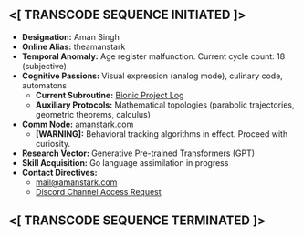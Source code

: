 ## <[ TRANSCODE SEQUENCE INITIATED ]>

* **Designation:** Aman Singh
* **Online Alias:** theamanstark
* **Temporal Anomaly:** Age register malfunction. Current cycle count: 18 (subjective) 
* **Cognitive Passions:** Visual expression (analog mode), culinary code, automatons 
   * **Current Subroutine:** [Bionic Project Log](https://imstark.link/bionic)  
   * **Auxiliary Protocols:** Mathematical topologies (parabolic trajectories, geometric theorems, calculus) 
* **Comm Node:** [amanstark.com]([https://www.amanstark.com]) 
   * **[WARNING]:** Behavioral tracking algorithms in effect. Proceed with curiosity. 
* **Research Vector:** Generative Pre-trained Transformers (GPT)
* **Skill Acquisition:** Go language assimilation in progress
* **Contact Directives:**
   *  mail@amanstark.com 
   *  [Discord Channel Access Request](https://imstark.link/discord) 

## <[ TRANSCODE SEQUENCE TERMINATED ]> 
